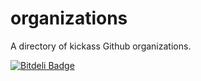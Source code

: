 organizations
=============

A directory of kickass Github organizations.

[![Bitdeli Badge](https://d2weczhvl823v0.cloudfront.net/bitshadow/organizations/trend.png)](https://bitdeli.com/free "Bitdeli Badge")

